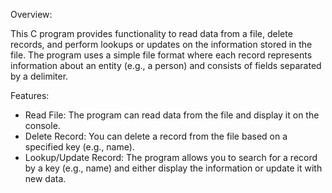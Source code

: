 Overview:

This C program provides functionality to read data from a file, delete records, and perform lookups or updates on the information stored in the file. The program uses a simple file format where each record represents information about an entity (e.g., a person) and consists of fields separated by a delimiter.

Features:

- Read File: The program can read data from the file and display it on the console.
- Delete Record: You can delete a record from the file based on a specified key (e.g., name).
- Lookup/Update Record: The program allows you to search for a record by a key (e.g., name) and either display the information or update it with new data.
